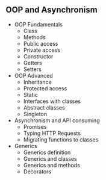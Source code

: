 ## OOP and Asynchronism

* OOP Fundamentals
  * Class
  * Methods
  * Public access
  * Private access
  * Constructor
  * Getters
  * Setters
* OOP Advanced
  * Inheritance
  * Protected access
  * Static
  * Interfaces with classes
  * Abstract classes
  * Singleton
* Asynchronism and API consuming
  * Promises
  * Typing HTTP Requests
  * Migrating functions to classes
* Generics
  * Generics definition
  * Generics and classes
  * Generics and methods
  * Decorators
